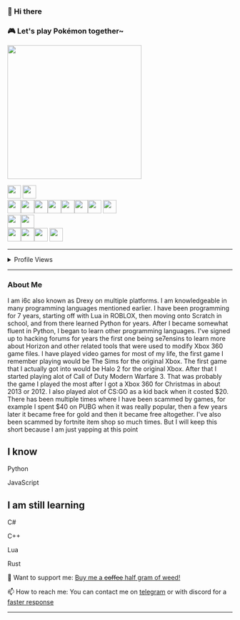 ### 👋 Hi there

### 🎮 Let's play Pokémon together~
<img src="https://toy.aoaoao.me/image" width="300"/> 

<img src="https://raw.githubusercontent.com/HFO4/HFO4/master/img/blank.png" width="30"/> <a href="https://toy.aoaoao.me/control?button=2&callback=https://github.com/i6c"><img src="https://raw.githubusercontent.com/HFO4/HFO4/master/img/up.png" width="30"/></a>
<br><a href="https://toy.aoaoao.me/control?button=1&callback=https://github.com/i6c"><img src="https://raw.githubusercontent.com/HFO4/HFO4/master/img/left.png" width="30"/></a><img src="https://raw.githubusercontent.com/HFO4/HFO4/master/img/blank.png" width="30"/><a href="https://toy.aoaoao.me/control?button=0&callback=https://github.com/i6c"><img src="https://raw.githubusercontent.com/HFO4/HFO4/master/img/right.png" width="30"/></a><img src="https://raw.githubusercontent.com/HFO4/HFO4/master/img/blank.png" width="30"/><img src="https://raw.githubusercontent.com/HFO4/HFO4/master/img/blank.png" width="30"/><img src="https://raw.githubusercontent.com/HFO4/HFO4/master/img/blank.png" width="30"/><a href="https://toy.aoaoao.me/control?button=5&callback=https://github.com/i6c"><img src="https://raw.githubusercontent.com/HFO4/HFO4/master/img/B.png" width="30"/></a> <a href="https://toy.aoaoao.me/control?button=4&callback=https://github.com/i6c"><img src="https://raw.githubusercontent.com/HFO4/HFO4/master/img/A.png" width="30"/></a>
<br><a href="https://toy.aoaoao.me/control?button=3&callback=https://github.com/i6c"><img src="https://raw.githubusercontent.com/HFO4/HFO4/master/img/blank.png" width="30"/><img src="https://raw.githubusercontent.com/HFO4/HFO4/master/img/down.png" width="30"/></a>
<br><img src="https://raw.githubusercontent.com/HFO4/HFO4/master/img/blank.png" width="30"/><img src="https://raw.githubusercontent.com/HFO4/HFO4/master/img/blank.png" width="30"/><a href="https://toy.aoaoao.me/control?button=6&callback=https://github.com/i6c"><img src="https://raw.githubusercontent.com/HFO4/HFO4/master/img/select.png" height="30"/></a> <a href="https://toy.aoaoao.me/control?button=7&callback=https://github.com/i6c"><img src="https://raw.githubusercontent.com/HFO4/HFO4/master/img/start.png" height="30" /></a>

-----

</details>

<details><summary>Profile Views</summary>
  <img src="https://hits.seeyoufarm.com/api/count/incr/badge.svg?url=https%3A%2F%2Fgithub.com%2Fi6c&count_bg=%2379C83D&title_bg=%23555555&icon=&icon_color=%23E7E7E7&edge_flat=false" /></a>
</details>

-----
### About Me
I am i6c also known as Drexy on multiple platforms. I am knowledgeable in many programming languages mentioned earlier. I have been programming for 7 years, starting off with Lua in ROBLOX, then moving onto Scratch in school, and from there learned Python for years. After I became somewhat fluent in Python, I began to learn other programming languages. I've signed up to hacking forums for years the first one being se7ensins to learn more about Horizon and other related tools that were used to modify Xbox 360 game files. I have played video games for most of my life, the first game I remember playing would be The Sims for the original Xbox. The first game that I actually got into would be Halo 2 for the original Xbox. After that I started playing alot of Call of Duty Modern Warfare 3. That was probably the game I played the most after I got a Xbox 360 for Christmas in about 2013 or 2012. I also played alot of CS:GO as a kid back when it costed $20. There has been multiple times where I have been scammed by games, for example I spent $40 on PUBG when it was really popular, then a few years later it became free for gold and then it became free altogether. I've also been scammed by fortnite item shop so much times. But I will keep this short because I am just yapping at this point

## I know
Python

JavaScript

## I am still learning 
C#

C++

Lua

Rust

🍁 Want to support me: [Buy me a ~~coffee~~ half gram of weed!](https://www.buymeacoffee.com/drexy)

📫 How to reach me: You can contact me on [telegram](https://telegram.me/promethazine_hcl) or with discord for a [faster response](https://discord.gg/PVJPsdzp)

-----
